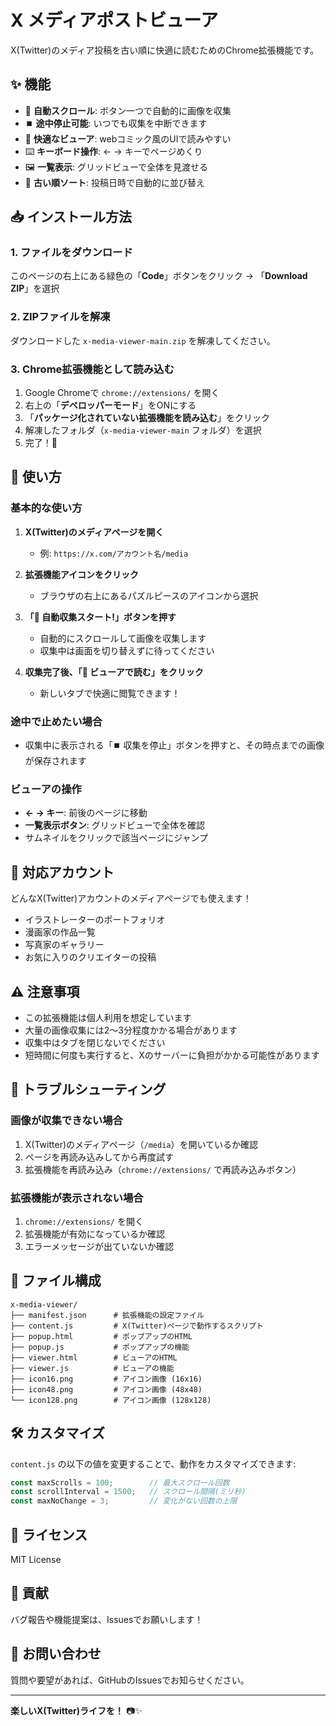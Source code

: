 # X メディアポストビューア

X(Twitter)のメディア投稿を古い順に快適に読むためのChrome拡張機能です。

## ✨ 機能

- 🚀 **自動スクロール**: ボタン一つで自動的に画像を収集
- ⏹️ **途中停止可能**: いつでも収集を中断できます
- 📖 **快適なビューア**: webコミック風のUIで読みやすい
- ⌨️ **キーボード操作**: ← → キーでページめくり
- 🖼️ **一覧表示**: グリッドビューで全体を見渡せる
- 🔄 **古い順ソート**: 投稿日時で自動的に並び替え

## 📥 インストール方法

### 1. ファイルをダウンロード

このページの右上にある緑色の「**Code**」ボタンをクリック → 「**Download ZIP**」を選択

### 2. ZIPファイルを解凍

ダウンロードした `x-media-viewer-main.zip` を解凍してください。

### 3. Chrome拡張機能として読み込む

1. Google Chromeで `chrome://extensions/` を開く
2. 右上の「**デベロッパーモード**」をONにする
3. 「**パッケージ化されていない拡張機能を読み込む**」をクリック
4. 解凍したフォルダ（`x-media-viewer-main` フォルダ）を選択
5. 完了！🎉

## 🎯 使い方

### 基本的な使い方

1. **X(Twitter)のメディアページを開く**
   - 例: `https://x.com/アカウント名/media`
   
2. **拡張機能アイコンをクリック**
   - ブラウザの右上にあるパズルピースのアイコンから選択

3. **「🚀 自動収集スタート!」ボタンを押す**
   - 自動的にスクロールして画像を収集します
   - 収集中は画面を切り替えずに待ってください

4. **収集完了後、「📖 ビューアで読む」をクリック**
   - 新しいタブで快適に閲覧できます！

### 途中で止めたい場合

- 収集中に表示される「⏹️ 収集を停止」ボタンを押すと、その時点までの画像が保存されます

### ビューアの操作

- **← → キー**: 前後のページに移動
- **一覧表示ボタン**: グリッドビューで全体を確認
- サムネイルをクリックで該当ページにジャンプ

## 🎨 対応アカウント

どんなX(Twitter)アカウントのメディアページでも使えます！

- イラストレーターのポートフォリオ
- 漫画家の作品一覧
- 写真家のギャラリー
- お気に入りのクリエイターの投稿

## ⚠️ 注意事項

- この拡張機能は個人利用を想定しています
- 大量の画像収集には2〜3分程度かかる場合があります
- 収集中はタブを閉じないでください
- 短時間に何度も実行すると、Xのサーバーに負担がかかる可能性があります

## 🔧 トラブルシューティング

### 画像が収集できない場合

1. X(Twitter)のメディアページ（`/media`）を開いているか確認
2. ページを再読み込みしてから再度試す
3. 拡張機能を再読み込み（`chrome://extensions/` で再読み込みボタン）

### 拡張機能が表示されない場合

1. `chrome://extensions/` を開く
2. 拡張機能が有効になっているか確認
3. エラーメッセージが出ていないか確認

## 📝 ファイル構成

```
x-media-viewer/
├── manifest.json      # 拡張機能の設定ファイル
├── content.js         # X(Twitter)ページで動作するスクリプト
├── popup.html         # ポップアップのHTML
├── popup.js           # ポップアップの機能
├── viewer.html        # ビューアのHTML
├── viewer.js          # ビューアの機能
├── icon16.png         # アイコン画像 (16x16)
├── icon48.png         # アイコン画像 (48x48)
└── icon128.png        # アイコン画像 (128x128)
```

## 🛠️ カスタマイズ

`content.js` の以下の値を変更することで、動作をカスタマイズできます:

```javascript
const maxScrolls = 100;        // 最大スクロール回数
const scrollInterval = 1500;   // スクロール間隔(ミリ秒)
const maxNoChange = 3;         // 変化がない回数の上限
```

## 📜 ライセンス

MIT License

## 🤝 貢献

バグ報告や機能提案は、Issuesでお願いします！

## 📧 お問い合わせ

質問や要望があれば、GitHubのIssuesでお知らせください。

---

**楽しいX(Twitter)ライフを！** 📷✨

